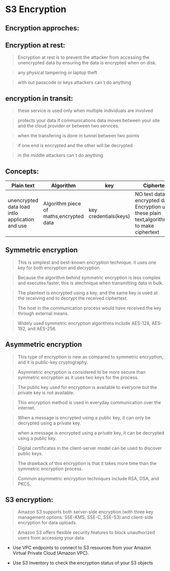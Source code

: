 # S3 Encryption

## Encryption approches:

## Encryption at rest:

> Encryption at rest is to prevent the attacker from accessing the unencrypted data by ensuring the data is encrypted when on disk.

> any physical tampering or laptop theft

> with out passcode or keys attackers can`t do anything

## encryption in transit:

> these service is used only when multiple individuals are involved

> protects your data if communications data moves between your site and the cloud provider or between two services.

> when the transfering is done in tunnel between two points

> if one end is encrypted and the other will be decrypted

> in the middle attackers can`t do anything

## Concepts:

| Plain text | Algorithm | key | Ciphertext |
| ---------- | --------- | --- | ----------|
| unencrypted data load intlo application and use | Algorithm piece of maths,encrypted data | key credentials(keys) | NO text data, encrypted data Encryption uses these plain text,algorithm,key to make ciphertext |

## Symmetric encryption

>This is simplest and best-known encryption technique. it uses one key for both encryption and decryption.

>Because the algorithm behind symmetric encryption is less complex and executes faster, this is atechnique when transmitting data in bulk.

>The plaintext is encrypted using a key, and the same key is used at the receiving end to decrypt the received ciphertext.

> The host in the communication process would have received the key through external means.

> Widely used symmetric encryption algorithms include AES-128, AES-192, and AES-256.

## Asymmetric encryption

> This type of encryption is new as compared to symmetric encryption, and it is public-key cryptography.

> Asymmetric encryption is considered to be more secure than symmetric encryption as it uses two keys for the process.

> The public key used for encryption is available to everyone but the private key is not available.

> This encryption method is used in everyday communication over the internet.

> When a message is encrypted using a public key, it can only be decrypted using a private key.

> when a message is encrypted using a private key, it can be decrypted using a public key.

> Digital certificates in the client-server model can be used to discover public keys.

> The drawback of this encryption is that it takes more time than the symmetric encryption process.

> Common asymmetric encryption techniques include RSA, DSA, and PKCS.

## S3 encryption:

> Amazon S3 supports both server-side encryption (with three key management options: SSE-KMS, SSE-C, SSE-S3)
                                           and
  client-side encryption for data uploads.

> Amazon S3 offers flexible security features to block unauthorized users from accessing your data.
   
   - Use VPC endpoints to connect to S3 resources from your Amazon Virtual Private Cloud (Amazon VPC).
    
   - Use S3 Inventory to check the encryption status of your S3 objects 